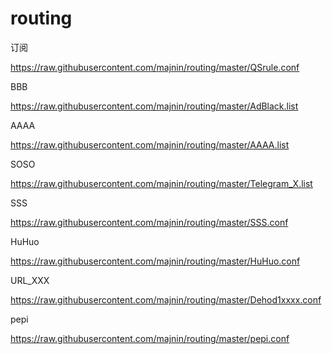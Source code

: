 # routing

 订阅
 
https://raw.githubusercontent.com/majnin/routing/master/QSrule.conf


BBB

https://raw.githubusercontent.com/majnin/routing/master/AdBlack.list


AAAA

https://raw.githubusercontent.com/majnin/routing/master/AAAA.list


SOSO

https://raw.githubusercontent.com/majnin/routing/master/Telegram_X.list


SSS

https://raw.githubusercontent.com/majnin/routing/master/SSS.conf


HuHuo

https://raw.githubusercontent.com/majnin/routing/master/HuHuo.conf


URL_XXX

https://raw.githubusercontent.com/majnin/routing/master/Dehod1xxxx.conf


pepi

https://raw.githubusercontent.com/majnin/routing/master/pepi.conf
